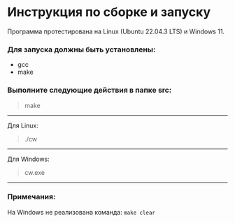# Инструкция по сборке и запуску
Программа протестирована на Linux (Ubuntu 22.04.3 LTS) и Windows 11.

### Для запуска должны быть установлены:
- gcc
- make

### Выполните следующие действия в папке src:
> make
---
Для Linux:
> ./cw
---
Для Windows:
> cw.exe
---

### Примечания:
На Windows не реализована команда: `make clear`
